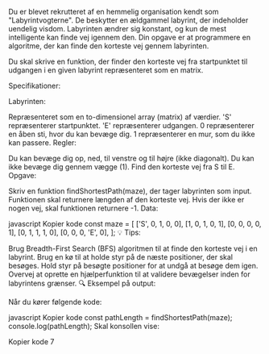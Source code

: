 Du er blevet rekrutteret af en hemmelig organisation kendt som "Labyrintvogterne". De beskytter en ældgammel labyrint, der indeholder uendelig visdom. Labyrinten ændrer sig konstant, og kun de mest intelligente kan finde vej igennem den. Din opgave er at programmere en algoritme, der kan finde den korteste vej gennem labyrinten.


Du skal skrive en funktion, der finder den korteste vej fra startpunktet til udgangen i en given labyrint repræsenteret som en matrix.

Specifikationer:

Labyrinten:

Repræsenteret som en to-dimensionel array (matrix) af værdier.
'S' repræsenterer startpunktet.
'E' repræsenterer udgangen.
0 repræsenterer en åben sti, hvor du kan bevæge dig.
1 repræsenterer en mur, som du ikke kan passere.
Regler:

Du kan bevæge dig op, ned, til venstre og til højre (ikke diagonalt).
Du kan ikke bevæge dig gennem vægge (1).
Find den korteste vej fra S til E.
Opgave:

Skriv en funktion findShortestPath(maze), der tager labyrinten som input.
Funktionen skal returnere længden af den korteste vej.
Hvis der ikke er nogen vej, skal funktionen returnere -1.
Data:

javascript
Kopier kode
const maze = [
  ['S', 0,   1,   0,   0],
  [1,   0,   1,   0,   1],
  [0,   0,   0,   0,   1],
  [0,   1,   1,   1,   0],
  [0,   0,   0,  'E',  0],
];
💡 Tips:

Brug Breadth-First Search (BFS) algoritmen til at finde den korteste vej i en labyrint.
Brug en kø til at holde styr på de næste positioner, der skal besøges.
Hold styr på besøgte positioner for at undgå at besøge dem igen.
Overvej at oprette en hjælperfunktion til at validere bevægelser inden for labyrintens grænser.
🔍 Eksempel på output:

Når du kører følgende kode:

javascript
Kopier kode
const pathLength = findShortestPath(maze);
console.log(pathLength);
Skal konsollen vise:

Kopier kode
7